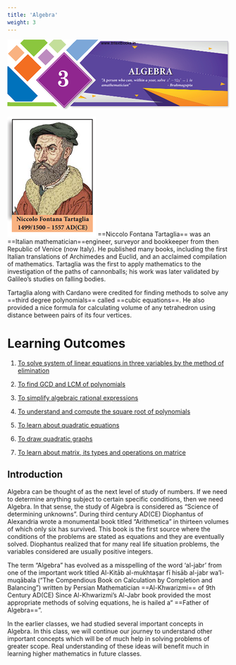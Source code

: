 ```yaml
---
title: 'Algebra'
weight: 3
---
```

![header](header.png)

![niccolo](nicolo.png "float-end")
==Niccolo Fontana Tartaglia== was an ==Italian mathematician==engineer, surveyor and bookkeeper from then Republic of Venice (now Italy). He published many books, including the first Italian translations of Archimedes and Euclid, and an acclaimed compilation of mathematics. Tartaglia was the first to apply mathematics to the investigation of the paths of cannonballs; his work was later validated by Galileo’s studies on falling bodies. 

Tartaglia along with Cardano were credited for finding methods to solve any ==third degree polynomials== called ==cubic equations==. He also provided a nice formula for calculating volume of any tetrahedron using distance between pairs of its four vertices.





# Learning Outcomes 

1. [To solve system of linear equations in three variables by the method of elimination](simultaneous-linear-equations.md) 

2. [To find GCD and LCM of polynomials](gcd_and_lcm_of_polynomials.md)

3. [To simplify algebraic rational expressions](rational_expressions.md)

4. [To understand and compute the square root of polynomials](square_root_of_polynomials.md)

5. [To learn about quadratic equations](quadratic_equations.md)

6. [To draw quadratic graphs](quadratic_graphs.md)

7. [To learn about matrix, its types and operations on matrice](matrices.md)


## Introduction

Algebra can be thought of as the next level of study of numbers. If we need to determine anything subject to certain specific conditions, then we need Algebra. In that sense, the study of Algebra is considered as “Science of determining unknowns”. During third century AD(CE) Diophantus of Alexandria wrote a monumental book titled “Arithmetica” in thirteen volumes of which only six has survived. This book is the first source where the conditions of the problems are stated as equations and they are eventually solved. Diophantus realized that for many real life situation problems, the variables considered are usually positive integers. 

The term “Algebra” has evolved as a misspelling of the word ‘al-jabr’ from one of the important work titled Al-Kitāb al-mukhtaşar fī hisāb al-jabr wa’l-muqābala (“The Compendious Book on Calculation by Completion and Balancing”) written by Persian Mathematician ==Al-Khwarizmi== of 9th Century AD(CE) Since Al-Khwarizmi’s Al-Jabr book provided the most appropriate methods of solving equations, he is hailed a“ ==Father of Algebra==”. 

In the earlier classes, we had studied several important concepts in Algebra. In this class, we will continue our journey to understand other important concepts which will be of much help in solving problems of greater scope. Real understanding of these ideas will benefit much in learning higher mathematics in future classes.

